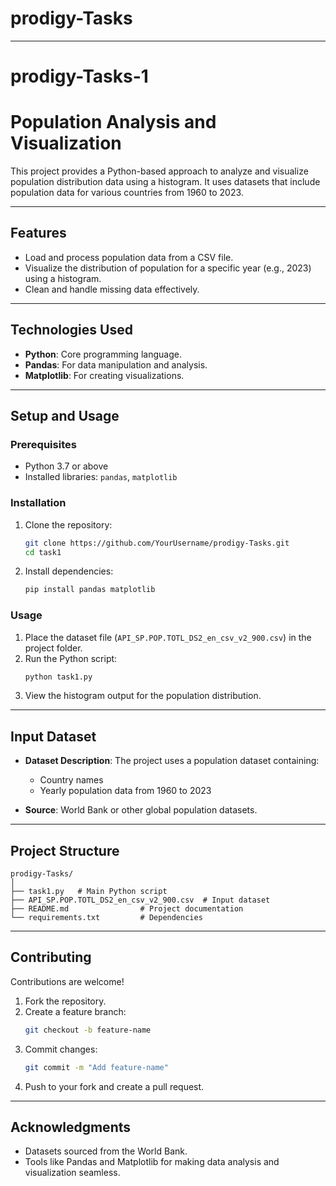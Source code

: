 # prodigy-Tasks
---
# prodigy-Tasks-1
# **Population Analysis and Visualization**

This project provides a Python-based approach to analyze and visualize population distribution data using a histogram. It uses datasets that include population data for various countries from 1960 to 2023.

---

## **Features**
- Load and process population data from a CSV file.
- Visualize the distribution of population for a specific year (e.g., 2023) using a histogram.
- Clean and handle missing data effectively.

---

## **Technologies Used**
- **Python**: Core programming language.
- **Pandas**: For data manipulation and analysis.
- **Matplotlib**: For creating visualizations.

---

## **Setup and Usage**

### **Prerequisites**
- Python 3.7 or above
- Installed libraries: `pandas`, `matplotlib`

### **Installation**
1. Clone the repository:
   ```bash
   git clone https://github.com/YourUsername/prodigy-Tasks.git
   cd task1
   ```
2. Install dependencies:
   ```bash
   pip install pandas matplotlib
   ```

### **Usage**
1. Place the dataset file (`API_SP.POP.TOTL_DS2_en_csv_v2_900.csv`) in the project folder.
2. Run the Python script:
   ```bash
   python task1.py
   ```
3. View the histogram output for the population distribution.

---

## **Input Dataset**
- **Dataset Description**:
  The project uses a population dataset containing:
  - Country names
  - Yearly population data from 1960 to 2023

- **Source**:
  World Bank or other global population datasets.

---

## **Project Structure**
```
prodigy-Tasks/
│
├── task1.py   # Main Python script
├── API_SP.POP.TOTL_DS2_en_csv_v2_900.csv  # Input dataset
├── README.md                # Project documentation
└── requirements.txt         # Dependencies
```
---

## **Contributing**
Contributions are welcome!  
1. Fork the repository.
2. Create a feature branch:
   ```bash
   git checkout -b feature-name
   ```
3. Commit changes:
   ```bash
   git commit -m "Add feature-name"
   ```
4. Push to your fork and create a pull request.

---


## **Acknowledgments**
- Datasets sourced from the World Bank.
- Tools like Pandas and Matplotlib for making data analysis and visualization seamless.
